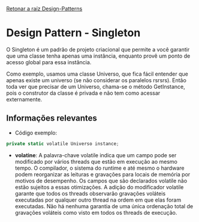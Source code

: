[Retonar a raíz Design-Patterns](https://github.com/julianorinaldi/Design-Patterns)

# Design Pattern - Singleton

O Singleton é um padrão de projeto criacional que permite a você garantir que uma classe tenha apenas uma instância, enquanto provê um ponto de acesso global para essa instância.

Como exemplo, usamos uma classe Universo, que fica fácil entender que apenas existe um universo (se não considerar os paralelos rsrsrs).
Então toda ver que precisar de um Universo, chama-se o método GetInstance, pois o construtor da classe é privada e não tem como acessar externamente.

## Informações relevantes

 - Código exemplo:
```csharp
private static volatile Universo instance;
```

 - **volatine**: A palavra-chave volatile indica que um campo pode ser modificado por vários threads que estão em execução ao mesmo tempo. O compilador, o sistema do runtime e até mesmo o hardware podem reorganizar as leituras e gravações para locais de memória por motivos de desempenho. Os campos que são declarados volatile não estão sujeitos a essas otimizações. A adição do modificador volatile garante que todos os threads observarão gravações voláteis executadas por qualquer outro thread na ordem em que elas foram executadas. Não há nenhuma garantia de uma única ordenação total de gravações voláteis como visto em todos os threads de execução.
